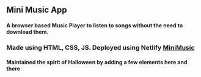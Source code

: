 ## Mini Music App

#### A browser based Music Player to listen to songs without the need to download them.

### Made using HTML, CSS, JS. Deployed using Netlify [MiniMusic](https://minimusic.netlify.app/)

#### Maintained the spirit of Halloween by adding a few elements here and there
